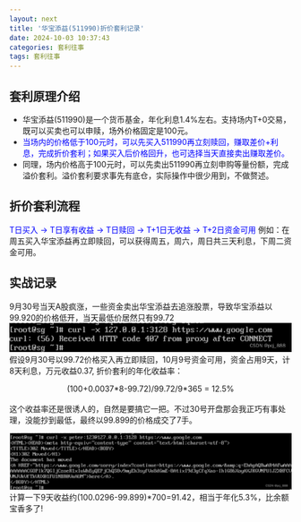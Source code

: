 ```yaml
---
layout: next
title: '华宝添益(511990)折价套利记录'
date: 2024-10-03 10:37:43
categories: 套利往事
tags: 套利往事
---
```


## 套利原理介绍
* 华宝添益(511990)是一个货币基金，年化利息1.4%左右。支持场内T+0交易，既可以买卖也可以申赎，场外价格固定是100元。
* <font color='blue'>当场内的价格低于100元时，可以先买入511990再立刻赎回，赚取差价+利息，完成折价套利；如果买入后价格回升，也可选择当天直接卖出赚取差价。</font>
* 同理，场内价格高于100元时，可以先卖出511990再立刻申购等量份额，完成溢价套利。溢价套利要求事先有底仓，实际操作中很少用到，不做赘述。

<!-- more -->

## 折价套利流程
<font color='blue'>T日买入 -> T日享有收益 -> T日赎回 -> T+1日无收益 -> T+2日资金可用</font>
例如：在周五买入华宝添益再立即赎回，可以获得周五，周六，周日共三天利息，下周二资金可用。

## 实战记录
9月30号当天A股疯涨，一些资金卖出华宝添益去追涨股票，导致华宝添益以99.920的价格低开，当天最低价居然只有99.72
![](image1.png)
假设9月30号以99.72价格买入再立即赎回，10月9号资金可用，资金占用9天，计8天利息，万元收益0.37, 折价套利的年化收益率：
<center>(100+0.0037*8-99.72)/99.72/9*365 = 12.5%</center>
<br/>
这个收益率还是很诱人的，自然是要搞它一把。不过30号开盘那会我正巧有事处理，没能抄到最低，最终以99.899的价格成交了7手。

![](image2.png)
计算一下9天收益约(100.0296-99.899)*700=91.42，相当于年化5.3%，比余额宝香多了!
